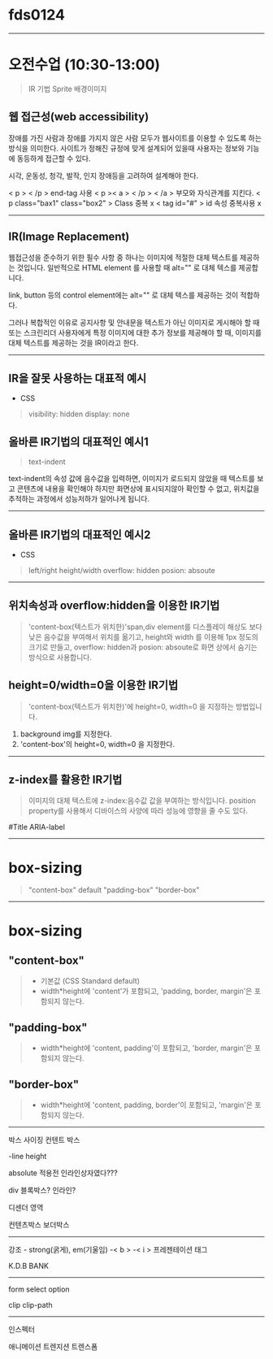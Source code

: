 # fds0124

---
# 오전수업 (10:30-13:00)
> IR 기법 
> Sprite 배경이미지

## 웹 접근성(web accessibility) 
장애를 가진 사람과 장애를 가지지 않은 사람 모두가 웹사이트를 이용할 수 있도록 하는 방식을 의미한다. 사이트가 정해진 규정에 맞게 설계되어 있을때 사용자는 정보와 기능에 동등하게 접근할 수 있다.

시각, 운동성, 청각, 발작, 인지 장애등을 고려하여 설계해야 한다.

&lt; p &gt; &lt; /p &gt; end-tag 사용
&lt; p &gt;&lt; a &gt; &lt; /p &gt; &lt; /a &gt; 부모와 자식관계를 지킨다.
&lt; p class="bax1" class="box2" &gt; Class 중복 x
&lt; tag id="#" &gt; id 속성 중복사용 x

---

## IR(Image Replacement)

웹접근성을 준수하기 위한 필수 사항 중 하나는 이미지에 적절한 대체 텍스트를 제공하는 것입니다. 일반적으로 HTML element 를 사용할 때 alt="" 로 대체 텍스를 제공합니다. 

link, button 등의 control element에는 alt="" 로 대체 텍스를 제공하는 것이 적합하다.

그러나 복합적인 이유로 공지사항 및 안내문을 텍스트가 아닌 이미지로 게시해야 할 때 또는 스크린리더 사용자에게 특정 이미지에 대한 추가 정보를 제공해야 할 때, 이미지를 대체 텍스트를 제공하는 것을 IR이라고 한다.

---
## IR을 잘못 사용하는 대표적 예시
- CSS 
> visibility: hidden
> display: none


## 올바른 IR기법의 대표적인 예시1

> text-indent
	
text-indent의 속성 값에 음수값을 입력하면, 이미지가 로드되지 않았을 때 텍스트를 보고 콘텐츠에 내용을 확인해야 하지만 화면상에 표시되지않아 확인할 수 없고, 위치값을 추적하는 과정에서 성능저하가 일어나게 됩니다.

---
## 올바른 IR기법의 대표적인 예시2
- CSS
>left/right
>height/width 
>overflow: hidden
>posion: absoute

---

## 위치속성과 overflow:hidden을 이용한 IR기법
> 'content-box(텍스트가 위치한)'span,div element를 디스플레이 해상도 보다 낮은 음수값을 부여해서 위치를 옮기고, height와 width 를 이용해 1px 정도의 크기로 만들고, overflow: hidden과 posion: absoute로 화면 상에서 숨기는 방식으로 사용합니다.

## height=0/width=0을 이용한 IR기법
> 'content-box(텍스트가 위치한)'에 height=0, width=0 을 지정하는 방법입니다. 
1. background img를 지정한다.
2. 'content-box'의 height=0, width=0 을 지정한다.

---

## z-index를 활용한 IR기법
> 이미지의 대체 텍스트에 z-index:음수값 값을 부여하는 방식입니다. 
position property를 사용해서 디바이스의 사양에 따라 성능에 영향을 줄 수도 있다.

#Title  ARIA-label

---

# box-sizing	
>"content-box" default 
>"padding-box"
>"border-box"

---
# box-sizing
## "content-box" 
>- 기본값 (CSS Standard default)
>- width*height에 'content'가 포함되고,
'padding, border, margin'은 포함되지 않는다.

## "padding-box"
>- width*height에 'content, padding'이 포함되고, 'border, margin'은 포함되지 않는다.

## "border-box"
>- width*height에 'content, padding, border'이 포함되고, 'margin'은 포함되지 않는다.
---

박스 사이징 컨텐트 박스 

-line height

absolute 적용전 인라인상자였다???

div 블록박스? 인라인?

디센더 영역

컨텐츠박스 보더박스

---
강조 - strong(굵게), em(기울임)
-&lt; b &gt;
-&lt; i &gt;
프레젠테이션 태그

K.D.B BANK

---
form
select 
option 

clip 
clip-path

---
인스펙터

애니메이션 트렌지션
트렌스폼